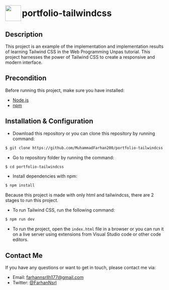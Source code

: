<h1 style="display: flex; align-items: center;"><img src="https://muhammadfarhan200.github.io/portfolio-tailwindcss/public/img/skills/tailwindcss-color.svg" width="50" align="left"/>  portfolio-tailwindcss</h1>


## Description

This project is an example of the implementation and implementation results of learning Tailwind CSS in the Web Programming Unpas tutorial. This project harnesses the power of Tailwind CSS to create a responsive and modern interface.

## Precondition

Before running this project, make sure you have installed:

- [Node.js](https://nodejs.org)
- [npm](https://www.npmjs.com)

## Installation & Configuration

- Download this repository or you can clone this repository by running command:

```bash
$ git clone https://github.com/MuhammadFarhan200/portfolio-tailwindcss.git
```

- Go to repository folder by running the command:

```bash
$ cd portfolio-tailwindcss
```

- Install dependencies with npm:

```bash
$ npm install
```

Because this project is made with only html and tailwindcss, there are 2 stages to run this project.

- To run Tailwind CSS, run the following command:

```bash
$ npm run dev
```

- To run the project, open the `index.html` file in a browser or you can run it on a live server using extensions from Visual Studio code or other code editors.

## Contact Me

If you have any questions or want to get in touch, please contact me via:

- Email: [farhannsrllh177@gmail.com](mailto:farhannsrllh177@gmail.com)
- Twitter: [@FarhanNsrl](https://twitter.com/FarhanNsrl)
